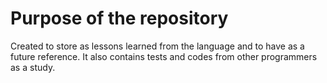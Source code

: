 # Purpose of the repository

Created to store as lessons learned from the language and to have as a future reference. It also contains tests and codes from other programmers as a study.
